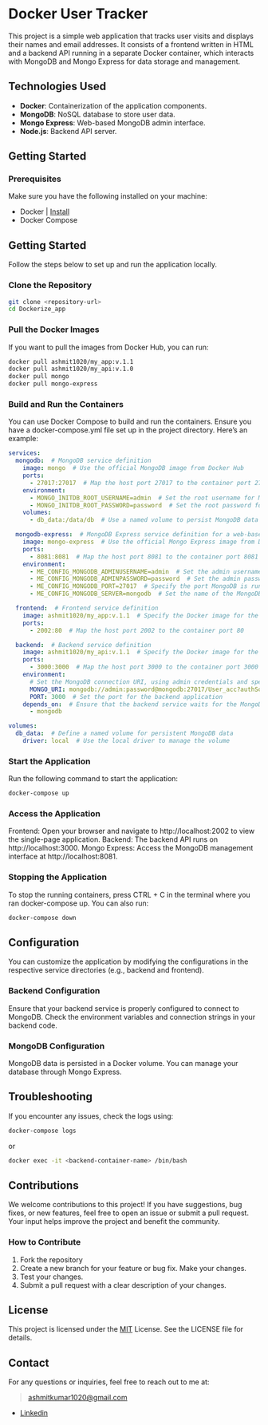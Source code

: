 # Docker User Tracker

This project is a simple web application that tracks user visits and displays their names and email addresses. It consists of a frontend written in HTML and a backend API running in a separate Docker container, which interacts with MongoDB and Mongo Express for data storage and management.


## Technologies Used

- **Docker**: Containerization of the application components.
- **MongoDB**: NoSQL database to store user data.
- **Mongo Express**: Web-based MongoDB admin interface.
- **Node.js**: Backend API server.

## Getting Started

### Prerequisites

Make sure you have the following installed on your machine:

- Docker | [Install](https://docs.docker.com/engine/install/)
- Docker Compose

## Getting Started
Follow the steps below to set up and run the application locally.

### Clone the Repository
```bash
git clone <repository-url>
cd Dockerize_app
```

### Pull the Docker Images
If you want to pull the images from Docker Hub, you can run:

```bash
docker pull ashmit1020/my_app:v.1.1
docker pull ashmit1020/my_api:v.1.0
docker pull mongo
docker pull mongo-express
```

### Build and Run the Containers
You can use Docker Compose to build and run the containers. Ensure you have a docker-compose.yml file set up in the project directory. Here’s an example:

```yaml
services:
  mongodb:  # MongoDB service definition
    image: mongo  # Use the official MongoDB image from Docker Hub
    ports:
      - 27017:27017  # Map the host port 27017 to the container port 27017
    environment:
      - MONGO_INITDB_ROOT_USERNAME=admin  # Set the root username for MongoDB
      - MONGO_INITDB_ROOT_PASSWORD=password  # Set the root password for MongoDB
    volumes:
      - db_data:/data/db  # Use a named volume to persist MongoDB data across container restarts

  mongodb-express:  # MongoDB Express service definition for a web-based MongoDB admin interface
    image: mongo-express  # Use the official Mongo Express image from Docker Hub
    ports:
      - 8081:8081  # Map the host port 8081 to the container port 8081 for accessing the web interface
    environment:
      - ME_CONFIG_MONGODB_ADMINUSERNAME=admin  # Set the admin username for MongoDB Express
      - ME_CONFIG_MONGODB_ADMINPASSWORD=password  # Set the admin password for MongoDB Express
      - ME_CONFIG_MONGODB_PORT=27017  # Specify the port MongoDB is running on
      - ME_CONFIG_MONGODB_SERVER=mongodb  # Set the name of the MongoDB service to connect to

  frontend:  # Frontend service definition
    image: ashmit1020/my_app:v.1.1  # Specify the Docker image for the frontend application
    ports:
      - 2002:80  # Map the host port 2002 to the container port 80

  backend:  # Backend service definition
    image: ashmit1020/my_api:v.1.1  # Specify the Docker image for the backend application
    ports:
      - 3000:3000  # Map the host port 3000 to the container port 3000
    environment:
      # Set the MongoDB connection URI, using admin credentials and specifying the authentication database
      MONGO_URI: mongodb://admin:password@mongodb:27017/User_acc?authSource=admin
      PORT: 3000  # Set the port for the backend application
    depends_on:  # Ensure that the backend service waits for the MongoDB service to start
      - mongodb

volumes:
  db_data:  # Define a named volume for persistent MongoDB data
    driver: local  # Use the local driver to manage the volume

  ```

### Start the Application
Run the following command to start the application:

```bash
docker-compose up
```

### Access the Application
Frontend: Open your browser and navigate to http://localhost:2002 to view the single-page application.
Backend: The backend API runs on http://localhost:3000.
Mongo Express: Access the MongoDB management interface at http://localhost:8081.

### Stopping the Application
To stop the running containers, press CTRL + C in the terminal where you ran docker-compose up. You can also run:

```bash
docker-compose down
```
## Configuration
You can customize the application by modifying the configurations in the respective service directories (e.g., backend and frontend).

### Backend Configuration
Ensure that your backend service is properly configured to connect to MongoDB. Check the environment variables and connection strings in your backend code.

### MongoDB Configuration
MongoDB data is persisted in a Docker volume. You can manage your database through Mongo Express.

## Troubleshooting
If you encounter any issues, check the logs using:
```bash
docker-compose logs
```
or 
```bash
docker exec -it <backend-container-name> /bin/bash
```

## Contributions
We welcome contributions to this project! If you have suggestions, bug fixes, or new features, feel free to open an issue or submit a pull request. Your input helps improve the project and benefit the community.

### How to Contribute

1) Fork the repository
2) Create a new branch for your feature or bug fix.
Make your changes.
3) Test your changes.
4) Submit a pull request with a clear description of your changes.
## License
This project is licensed under the [MIT](https://github.com/Ashmit-Kumar/Dockerize_app/blob/main/LICENSE) License. See the LICENSE file for details.

## Contact
For any questions or inquiries, feel free to reach out to me at:
> ashmitkumar1020@gmail.com
- [Linkedin](https://www.linkedin.com/in/ashmitkumar1020/)
